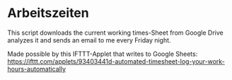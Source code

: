# Arbeitszeiten

This script downloads the current working times-Sheet from Google Drive analyzes it and sends an email to me every Friday night.

Made possible by this IFTTT-Applet that writes to Google Sheets: https://ifttt.com/applets/93403441d-automated-timesheet-log-your-work-hours-automatically
